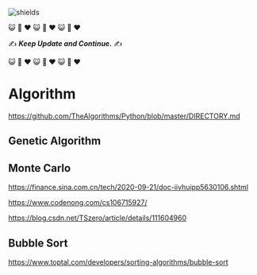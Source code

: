 ![shields](https://img.shields.io/badge/Docs-Updating-red)

:smiley_cat: :dash: :heart: :smiley_cat: :dash: :heart: :smiley_cat: :dash: :heart:

:writing_hand: ***Keep Update and Continue.*** :writing_hand:

:smiley_cat: :dash: :heart: :smiley_cat: :dash: :heart: :smiley_cat: :dash: :heart:

# Algorithm
https://github.com/TheAlgorithms/Python/blob/master/DIRECTORY.md


## Genetic Algorithm

## Monte Carlo
https://finance.sina.com.cn/tech/2020-09-21/doc-iivhuipp5630106.shtml

https://www.codenong.com/cs106715927/

https://blog.csdn.net/TSzero/article/details/111604960

## Bubble Sort
https://www.toptal.com/developers/sorting-algorithms/bubble-sort